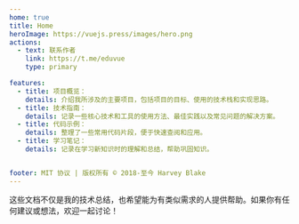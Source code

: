 ```yaml
---
home: true
title: Home
heroImage: https://vuejs.press/images/hero.png
actions:
  - text: 联系作者
    link: https://t.me/eduvue
    type: primary

features:
  - title: 项目概览：
    details: 介绍我所涉及的主要项目，包括项目的目标、使用的技术栈和实现思路。
  - title: 技术指南：
    details: 记录一些核心技术和工具的使用方法、最佳实践以及常见问题的解决方案。
  - title: 代码示例：
    details: 整理了一些常用代码片段，便于快速查阅和应用。
  - title: 学习笔记：
    details: 记录在学习新知识时的理解和总结，帮助巩固知识。


footer: MIT 协议 | 版权所有 © 2018-至今 Harvey Blake
---
```


这些文档不仅是我的技术总结，也希望能为有类似需求的人提供帮助。如果你有任何建议或想法，欢迎一起讨论！


